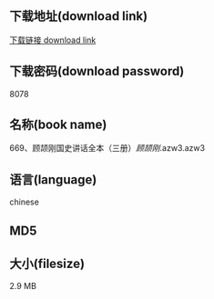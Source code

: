## 下载地址(download link)
[下载链接 download link](https://voluble-croquembouche-d321dc.netlify.app/?s=669%E3%80%81%E9%A1%BE%E9%A2%89%E5%88%9A%E5%9B%BD%E5%8F%B2%E8%AE%B2%E8%AF%9D%E5%85%A8%E6%9C%AC%EF%BC%88%E4%B8%89%E5%86%8C%EF%BC%89_%E9%A1%BE%E9%A2%89%E5%88%9A_.azw3)

## 下载密码(download password)
8078

## 名称(book name)
669、顾颉刚国史讲话全本（三册）_顾颉刚_.azw3.azw3

## 语言(language)
chinese

## MD5


## 大小(filesize)
2.9 MB
